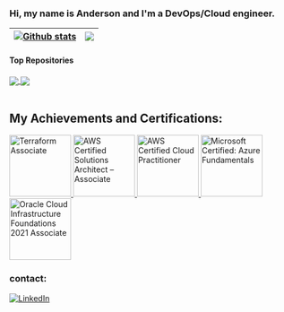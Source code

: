 <!--
**andersonfariiass/andersonfariiass** is a ✨ _special_ ✨ repository because its `README.md` (this file) appears on your GitHub profile.

Here are some ideas to get you started:

- 🔭 I’m currently working on ...
- 🌱 I’m currently learning ...
- 👯 I’m looking to collaborate on ...
- 🤔 I’m looking for help with ...
- 💬 Ask me about ...
- 📫 How to reach me: ...
- 😄 Pronouns: ...
- ⚡ Fun fact: ...
-->
### Hi, my name is Anderson and I'm a DevOps/Cloud engineer.

<!--<div align="center">
  <a href="https://github.com/andersonfariiass">
  <img height="160em" src="https://github-readme-stats.vercel.app/api?username=andersonfariiass&show_icons=true&theme=dracula&include_all_commits=true&count_private=true"/>
  <img height="160em" src="https://github-readme-stats.vercel.app/api/top-langs/?username=andersonfariiass&layout=compact&langs_count=7&theme=dracula"/>
</div>-->

| <a href="https://github.com/andersonfariiass/github-readme-stats"><img align="center" src="https://github-readme-stats.vercel.app/api?username=andersonfariiass&show_icons=true&include_all_commits=true&theme=github_dark&hide_border=true" alt="Github stats" /></a> | <a href="https://github.com/andersonfariiass/github-readme-stats"><img align="center" src="https://github-readme-stats.vercel.app/api/top-langs/?username=andersonfariiass&layout=compact&theme=github_dark&hide_border=true" /></a> |
| ------------- | ------------- |

#### Top Repositories

<a href="https://github.com/andersonfariiass/github-readme-stats">
  <img align="center" src="https://github-readme-stats.vercel.app/api/pin/?username=andersonfariiass&repo=github-readme-stats&theme=github_dark" />
</a>
<a href="https://github.com/andersonfariiass">
  <img align="center" src="https://github-readme-stats.vercel.app/api/pin/?username=andersonfariiass&repo=andersonfariiass.github.io&theme=github_dark" />
</a>

<br />
<br />

## My Achievements and Certifications:

<a href="https://www.credly.com/badges/6763a21a-d904-41fe-9206-ea24b169578f" target="_blank"> <img width="110" alt="Terraform Associate" src="https://images.credly.com/size/340x340/images/85b9cfc4-257a-4742-878c-4f7ab4a2631b/image.png"> </a>
<a href="https://www.credly.com/badges/ad3e5862-463c-4a06-bf72-b7e7a5982327" target="_blank"> <img width="110" alt="AWS Certified Solutions Architect – Associate" src="https://images.credly.com/size/680x680/images/0e284c3f-5164-4b21-8660-0d84737941bc/image.png"> </a>
<a href="https://www.credly.com/badges/ac9093c5-ec70-43ae-bdb1-64cf86a6c25c" target="_blank"> <img width="110" alt="AWS Certified Cloud Practitioner" src="https://images.credly.com/size/110x110/images/00634f82-b07f-4bbd-a6bb-53de397fc3a6/image.png"> </a>
<a href="https://www.credly.com/badges/c9860042-16a1-4c1d-8b40-2cfd67423d4c" target="_blank"> <img width="110" alt="Microsoft Certified: Azure Fundamentals" src="https://images.credly.com/size/340x340/images/be8fcaeb-c769-4858-b567-ffaaa73ce8cf/image.png"> </a>
<a href="https://catalog-education.oracle.com/pls/certview/sharebadge?id=F2B56AA53B635AFB8638955363B8698D225858BF8E3D0B1F6F066952EEC4B4CB" target="_blank"> <img width="110" alt="Oracle Cloud Infrastructure Foundations 2021 Associate" src="https://brm-workforce.oracle.com/pdf/certview/images/102_Oracle_Cloud_Infrastructure_Foundations_Associate.png"> </a>

### contact: 
[![LinkedIn](https://img.shields.io/badge/LinkedIn-0077B5?style=for-the-badge&logo=linkedin&logoColor=white)](https://www.linkedin.com/in/andersonfariass/)


<!-- <div align="center">
  <a href="https://github.com/andersonfariiass">
  <img height="160em" src="https://github-readme-stats.vercel.app/api?username=andersonfariiass&show_icons=true&theme=dracula&include_all_commits=true&count_private=true"/>
  <img height="160em" src="https://github-readme-stats.vercel.app/api/top-langs/?username=andersonfariiass&layout=compact&langs_count=7&theme=dracula"/>
</div>
<div style="display: inline_block"><br>
  <img align="center" alt="AWS" height="30" width="40" src="https://raw.githubusercontent.com/devicons/devicon/master/icons/amazonwebservices/amazonwebservices-original-wordmark.svg">
  <img align="center" alt="Azure Cloud" height="30" width="40" src="https://raw.githubusercontent.com/devicons/devicon/master/icons/azure/azure-original-wordmark.svg">
  <img align="center" alt="Terraform" height="30" width="40" src="https://raw.githubusercontent.com/devicons/devicon/master/icons/terraform/terraform-original-wordmark.svg">
  <img align="center" alt="Git" height="30" width="40" src="https://raw.githubusercontent.com/devicons/devicon/master/icons/git/git-plain-wordmark.svg">
  <img align="center" alt="Python" height="30" width="40" src="https://raw.githubusercontent.com/devicons/devicon/master/icons/python/python-original-wordmark.svg">
  <img align="center" alt="Bash" height="30" width="40" src="https://raw.githubusercontent.com/devicons/devicon/master/icons/bash/bash-original.svg">
  <img align="center" alt="Ruby" height="30" width="40" src="https://raw.githubusercontent.com/devicons/devicon/master/icons/ruby/ruby-original.svg">
  <img align="center" alt="Rails" height="30" width="40" src="https://raw.githubusercontent.com/devicons/devicon/master/icons/rails/rails-plain.svg">
</div>
-->
<!--
### Skills:
<div style="display: inline_block"><br/>
  <img align="center" alt="Amazon AWS" src="https://img.shields.io/badge/Amazon_AWS-232F3E?style=for-the-badge&logo=amazon-aws&logoColor=white" />
  <img align="center" alt="GitHub" src="https://img.shields.io/badge/git-%23F05033.svg?style=for-the-badge&logo=git&logoColor=white" />
  <img align="center" alt="Docker" src="https://img.shields.io/badge/Docker-2496ED?style=for-the-badge&logo=docker&logoColor=white" />
  <img align="center" alt="Terraform" src="https://img.shields.io/badge/Terraform-7B42BC?style=for-the-badge&logo=terraform&logoColor=white" />
  <img align="center" alt="Azure Cloud" src="https://img.shields.io/badge/Azure-0078D4?style=for-the-badge&logo=terraform&logoColor=white" /> 
  -->
